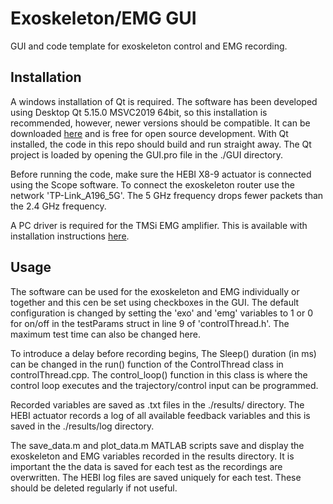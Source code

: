 # Exoskeleton/EMG GUI

GUI and code template for exoskeleton control and EMG recording.

## Installation

A windows installation of Qt is required. The software has been developed using Desktop Qt 5.15.0 MSVC2019 64bit, so this installation is recommended, however, newer versions should be compatible. It can be downloaded [here](https://www.qt.io/download-qt-installer "Qt") and is free for open source development. With Qt installed, the code in this repo should build and run straight away. The Qt project is loaded by opening the GUI.pro file in the ./GUI directory.

Before running the code, make sure the HEBI X8-9 actuator is connected using the Scope software. To connect the exoskeleton router use the network 'TP-Link_A196_5G'. The 5 GHz frequency drops fewer packets than the 2.4 GHz frequency.

A PC driver is required for the TMSi EMG amplifier. This is available with installation instructions [here](https://imperiallondon-my.sharepoint.com/:u:/g/personal/cic12_ic_ac_uk/ERn0UC_GgkpHgZjDrVl7K8YBFMaA9imkvKPAH6oOEbzsug?e=oDHNo9 "PC Driver").

## Usage

The software can be used for the exoskeleton and EMG individually or together and this cen be set using checkboxes in the GUI. The default configuration is changed by setting the 'exo' and 'emg' variables to 1 or 0 for on/off in the testParams struct in line 9 of 'controlThread.h'. The maximum test time can also be changed here.

To introduce a delay before recording begins, The Sleep() duration (in ms) can be changed in the run() function of the ControlThread class in controlThread.cpp. The control_loop() function in this class is where the control loop executes and the trajectory/control input can be programmed.

Recorded variables are saved as .txt files in the ./results/ directory. The HEBI actuator records a log of all available feedback variables and this is saved in the ./results/log directory.

The save_data.m and plot_data.m MATLAB scripts save and display the exoskeleton and EMG variables recorded in the results directory. It is important the the data is saved for each test as the recordings are overwritten. The HEBI log files are saved uniquely for each test. These should be deleted regularly if not useful.
